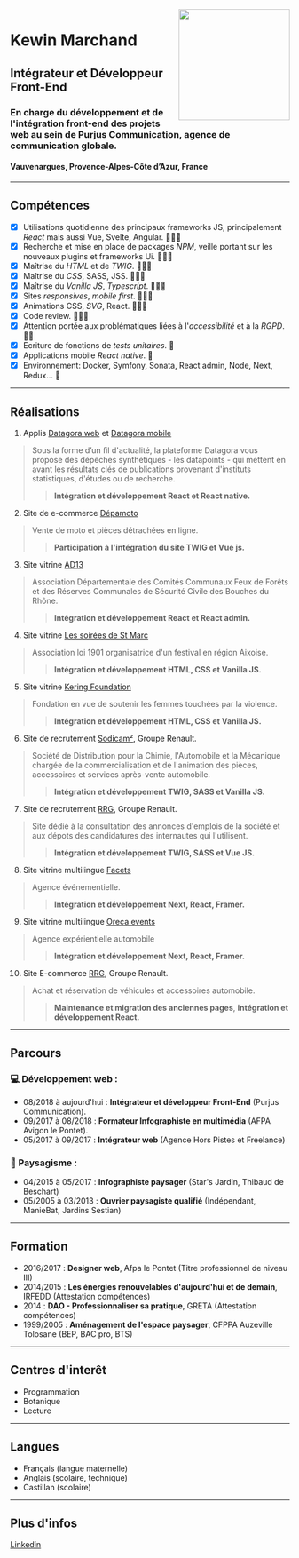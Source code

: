 <img align="right" width="200" height="200" src="https://media-exp3.licdn.com/dms/image/C5603AQFr97lJgPe0Lg/profile-displayphoto-shrink_200_200/0/1517076606115?e=1631750400&v=beta&t=72LaUYELc3mcM02frlhXZTHWuZ4uDl1PMsMTYLU3PKs">

# Kewin Marchand
## Intégrateur et Développeur Front-End
### En charge du développement et de l'intégration front-end des projets web au sein de Purjus Communication, agence de communication globale.

#### Vauvenargues, Provence-Alpes-Côte d’Azur, France 

---

## Compétences

- [x] Utilisations quotidienne des principaux frameworks JS, principalement *React* mais aussi Vue, Svelte, Angular. 💪💪💪
- [x] Recherche et mise en place de packages *NPM*, veille portant sur les nouveaux plugins et frameworks Ui. 💪💪💪
- [x] Maîtrise du *HTML* et de *TWIG*. 💪💪💪
- [x] Maîtrise du *CSS*, SASS, JSS. 💪💪💪
- [x] Maîtrise du *Vanilla JS*, *Typescript*. 💪💪💪
- [x] Sites *responsives*, *mobile first*. 💪💪💪
- [x] Animations CSS, *SVG*, React. 💪💪💪
- [x] Code review. 💪💪💪
- [x] Attention portée aux problématiques liées à l'*accessibilité* et à la *RGPD*. 💪💪
- [x] Ecriture de fonctions de *tests unitaires*. 💪
- [x] Applications mobile *React native*. 💪
- [x] Environnement: Docker, Symfony, Sonata, React admin, Node, Next, Redux... 💪

---

## Réalisations

1. Applis [Datagora web](https://datagora.fr/) et [Datagora mobile](https://play.google.com/store/apps/details?id=com.datagora&hl=en_SG&gl=US)
> Sous la forme d’un fil d'actualité, la plateforme Datagora vous propose des dépêches synthétiques - les datapoints - qui mettent en avant les résultats clés de publications provenant d'instituts statistiques, d'études ou de recherche.
>>**Intégration et développement React et React native.**


2. Site de e-commerce [Dépamoto](https://depamoto.com/fr-FR/home)
>Vente de moto et pièces détrachées en ligne.
>>**Participation à l'intégration du site TWIG et Vue js.**


3. Site vitrine [AD13](https://comites-feux.com/)
>Association Départementale des Comités Communaux Feux de Forêts et des Réserves Communales de Sécurité Civile des Bouches du Rhône.
>>**Intégration et développement React et React admin.**


4. Site vitrine [Les soirées de St Marc](https://lessoireesdesaintmarc.fr/)
>Association loi 1901 organisatrice d'un festival en région Aixoise. 
>>**Intégration et développement HTML, CSS et Vanilla JS.**


5. Site vitrine [Kering Foundation](https://www.keringfoundation.org/en/)
>Fondation en vue de soutenir les femmes touchées par la violence.
>>**Intégration et développement HTML, CSS et Vanilla JS.**


6. Site de recrutement [Sodicam²](https://sodicam2.fr/), Groupe Renault.
>Société de Distribution pour la Chimie, l'Automobile et la Mécanique chargée de la commercialisation et de l'animation des pièces, accessoires et services après-vente automobile.
>>**Intégration et développement TWIG, SASS et Vanilla JS.**


7. Site de recrutement [RRG](https://jobsfrance.renaultretailgroup.com/), Groupe Renault.
>Site dédié à la consultation des annonces d'emplois de la société et aux dépots des candidatures des internautes qui l'utilisent.
>>**Intégration et développement TWIG, SASS et Vue JS.**


8. Site vitrine multilingue [Facets](https://facets.fr/fr)
>Agence événementielle.
>>**Intégration et développement Next, React, Framer.**


9. Site vitrine multilingue [Oreca events](https://oreca-events.com/fr)
>Agence expérientielle automobile
>>**Intégration et développement Next, React, Framer.**

10. Site E-commerce [RRG](https://www.renault-retail-group.fr/), Groupe Renault.
>Achat et réservation de véhicules et accessoires automobile.
>>**Maintenance et migration des anciennes pages**, **intégration et développement React.**


---

## Parcours
### 💻 Développement web :

- 08/2018 à aujourd'hui : **Intégrateur et développeur Front-End** (Purjus Communication).
- 09/2017 à 08/2018 : **Formateur Infographiste en multimédia** (AFPA Avigon le Pontet).
- 05/2017 à 09/2017 : **Intégrateur web** (Agence Hors Pistes et Freelance)

### 🌳 Paysagisme :
- 04/2015 à 05/2017 : **Infographiste paysager** (Star's Jardin, Thibaud de Beschart)
- 05/2005 à 03/2013 : **Ouvrier paysagiste qualifié** (Indépendant, ManieBat, Jardins Sestian)

---

## Formation

- 2016/2017 : **Designer web**, Afpa le Pontet (Titre professionnel de niveau III)
- 2014/2015 : **Les énergies renouvelables d'aujourd'hui et de demain**, IRFEDD (Attestation compétences)
- 2014 : **DAO - Professionnaliser sa pratique**, GRETA (Attestation compétences)
- 1999/2005 : **Aménagement de l'espace paysager**, CFPPA Auzeville Tolosane (BEP, BAC pro, BTS)

---

## Centres d'interêt

- Programmation
- Botanique
- Lecture

---

## Langues

- Français (langue maternelle)
- Anglais (scolaire, technique)
- Castillan (scolaire)

---

## Plus d'infos

[Linkedin](https://www.linkedin.com/in/kewin-marchand/)


